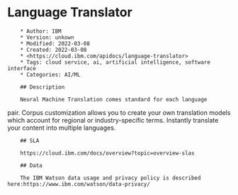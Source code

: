 # Language Translator

        * Author: IBM
        * Version: unkown
        * Modified: 2022-03-08
        * Created: 2022-03-08
        * <https://cloud.ibm.com/apidocs/language-translator>
        * Tags: cloud service, ai, artificial intelligence, software interface
        * Categories: AI/ML

        ## Description

        Neural Machine Translation comes standard for each language
pair. Corpus customization allows you to create your own translation
models which account for regional or industry-specific terms.
Instantly translate your content into multiple languages.


        ## SLA

        https://cloud.ibm.com/docs/overview?topic=overview-slas

        ## Data

        The IBM Watson data usage and privacy policy is described here:https://www.ibm.com/watson/data-privacy/
